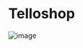 # Telloshop
![image](https://user-images.githubusercontent.com/43129534/143477350-f88f3f95-0f77-4d0b-8807-99d733438e1b.png)

